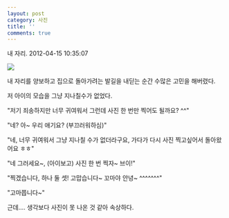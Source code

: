 ```yaml
---
layout: post
category: 사진
title: ''
comments: true
---
```

내 자리.
2012-04-15 10:35:07


  

![][link0]

  

  

내 자리를 양보하고 집으로 돌아가려는 발길을 내딛는 순간 수많은 고민을 해버렸다.

  

저 아이의 모습을 그냥 지나칠수가 없었다.

  

"저기 죄송하지만 너무 귀여워서 그런데 사진 한 번만 찍어도 될까요? ^^"

  

"네? 아~ 우리 애기요? (부끄러워하심)"

  

"네, 너무 귀여워서 그냥 지나칠 수가 없더라구요, 가다가 다시 사진 찍고싶어서 돌아왔어요 ㅎㅎ"

  

"네 그러세요~, (아이보고) 사진 한 번 찍자~ 브이!"

  

"찍겠습니다, 하나 둘 셋! 고맙습니다~ 꼬마야 안녕~ ^^^^^^^"

  

"고마쯥니다~"

  

  

근데.... 생각보다 사진이 못 나온 것 같아 속상하다.


[link0]:https://t1.daumcdn.net/cfile/tistory/14645B444F8A250709
